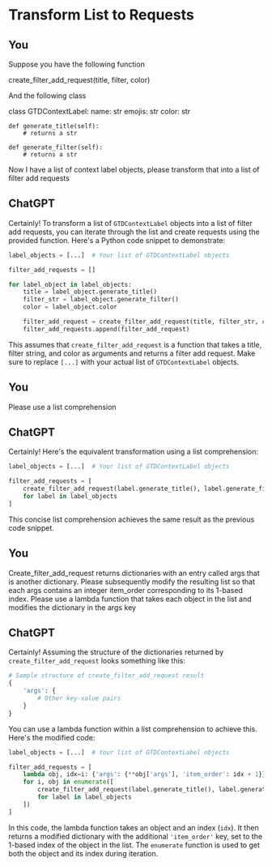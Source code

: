 # Transform List to Requests

## You
Suppose you have the following function

create_filter_add_request(title, filter, color)

And the following class

class GTDContextLabel:
    name: str
    emojis: str
    color: str

    def generate_title(self):
        # returns a str

    def generate_filter(self):
        # returns a str

Now I have a list of context label objects, please transform that into a list of filter add requests

## ChatGPT
Certainly! To transform a list of `GTDContextLabel` objects into a list of filter add requests, you can iterate through the list and create requests using the provided function. Here's a Python code snippet to demonstrate:

```python
label_objects = [...]  # Your list of GTDContextLabel objects

filter_add_requests = []

for label_object in label_objects:
    title = label_object.generate_title()
    filter_str = label_object.generate_filter()
    color = label_object.color

    filter_add_request = create_filter_add_request(title, filter_str, color)
    filter_add_requests.append(filter_add_request)

```

This assumes that `create_filter_add_request` is a function that takes a title, filter string, and color as arguments and returns a filter add request. Make sure to replace `[...]` with your actual list of `GTDContextLabel` objects.

## You
Please use a list comprehension

## ChatGPT
Certainly! Here's the equivalent transformation using a list comprehension:

```python
label_objects = [...]  # Your list of GTDContextLabel objects

filter_add_requests = [
    create_filter_add_request(label.generate_title(), label.generate_filter(), label.color)
    for label in label_objects
]

```

This concise list comprehension achieves the same result as the previous code snippet.

## You
Create_filter_add_request returns dictionaries with an entry called args that is another dictionary. Please subsequently modify the resulting list so that each args contains an integer item_order corresponding to its 1-based index. Please use a lambda function that takes each object in the list and modifies the dictionary in the args key

## ChatGPT
Certainly! Assuming the structure of the dictionaries returned by `create_filter_add_request` looks something like this:

```python
# Sample structure of create_filter_add_request result
{
    'args': {
        # Other key-value pairs
    }
}

```

You can use a lambda function within a list comprehension to achieve this. Here's the modified code:

```python
label_objects = [...]  # Your list of GTDContextLabel objects

filter_add_requests = [
    lambda obj, idx=i: {'args': {**obj['args'], 'item_order': idx + 1}}
    for i, obj in enumerate([
        create_filter_add_request(label.generate_title(), label.generate_filter(), label.color)
        for label in label_objects
    ])
]

```

In this code, the lambda function takes an object and an index (`idx`). It then returns a modified dictionary with the additional `'item_order'` key, set to the 1-based index of the object in the list. The `enumerate` function is used to get both the object and its index during iteration.

